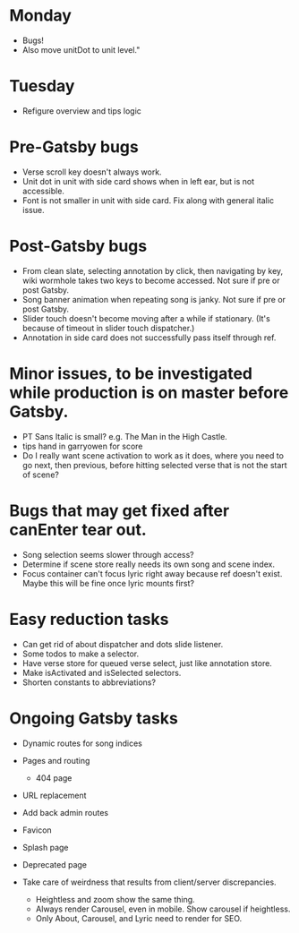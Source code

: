 # Monday
* Bugs!
* Also move unitDot to unit level."

# Tuesday
* Refigure overview and tips logic

# Pre-Gatsby bugs
* Verse scroll key doesn't always work.
* Unit dot in unit with side card shows when in left ear, but is not accessible.
* Font is not smaller in unit with side card. Fix along with general italic issue.

# Post-Gatsby bugs
* From clean slate, selecting annotation by click, then navigating by key, wiki wormhole takes two keys to become accessed. Not sure if pre or post Gatsby.
* Song banner animation when repeating song is janky. Not sure if pre or post Gatsby.
* Slider touch doesn't become moving after a while if stationary. (It's because of timeout in slider touch dispatcher.)
* Annotation in side card does not successfully pass itself through ref.

# Minor issues, to be investigated while production is on master before Gatsby.
* PT Sans Italic is small? e.g. The Man in the High Castle.
* tips hand in garryowen for score
* Do I really want scene activation to work as it does, where you need to go next, then previous, before hitting selected verse that is not the start of scene?

# Bugs that may get fixed after canEnter tear out.
* Song selection seems slower through access?
* Determine if scene store really needs its own song and scene index.
* Focus container can't focus lyric right away because ref doesn't exist. Maybe this will be fine once lyric mounts first?

# Easy reduction tasks
* Can get rid of about dispatcher and dots slide listener.
* Some todos to make a selector.
* Have verse store for queued verse select, just like annotation store.
* Make isActivated and isSelected selectors.
* Shorten constants to abbreviations?

# Ongoing Gatsby tasks
* Dynamic routes for song indices
* Pages and routing
    * 404 page
* URL replacement
* Add back admin routes

* Favicon
* Splash page
* Deprecated page
* Take care of weirdness that results from client/server discrepancies.
    * Heightless and zoom show the same thing.
    * Always render Carousel, even in mobile. Show carousel if heightless.
    * Only About, Carousel, and Lyric need to render for SEO.

